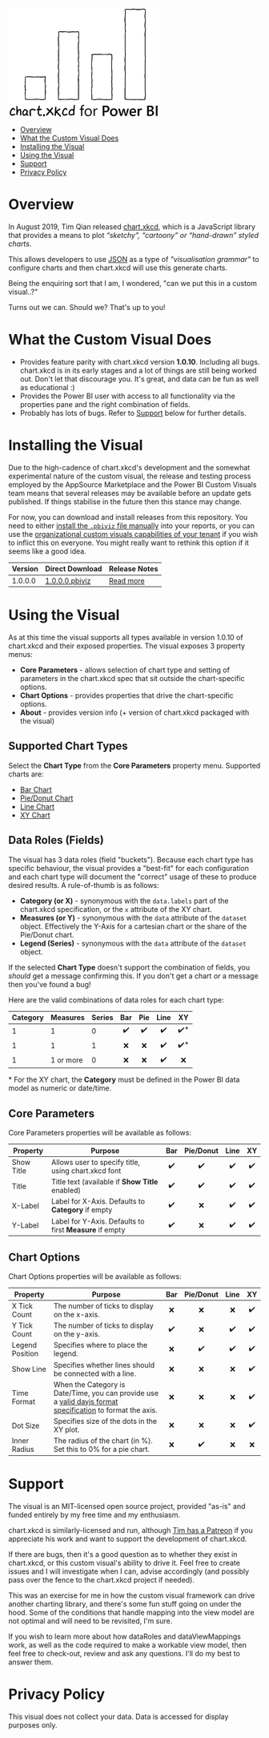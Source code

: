 ![chart.xkcd for Power BI](doc/images/main_logo_small.png)

* [Overview](#overview)
* [What the Custom Visual Does](#what-the-custom-visual-does)
* [Installing the Visual](#installing-the-visual)
* [Using the Visual](#using-the-visual)
* [Support](#support)
* [Privacy Policy](#privacy-policy)

# Overview

In August 2019, Tim Qian released [chart.xkcd](https://github.com/timqian/chart.xkcd), which is a JavaScript library that provides a means to plot *“sketchy”, “cartoony” or “hand-drawn” styled charts*.

This allows developers to use [JSON](https://www.json.org/) as a type of *"visualisation grammar"* to configure charts and then chart.xkcd will use this generate charts.

Being the enquiring sort that I am, I wondered, "can we put this in a custom visual..?"

Turns out we can. Should we? That's up to you!

# What the Custom Visual Does

* Provides feature parity with chart.xkcd version **1.0.10**. Including all bugs. chart.xkcd is in its early stages and a lot of things are still being worked out. Don't let that discourage you. It's great, and data can be fun as well as educational :)
* Provides the Power BI user with access to all functionality via the properties pane and the right combination of fields.
* Probably has lots of bugs. Refer to [Support](#support) below for further details.

# Installing the Visual

Due to the high-cadence of chart.xkcd's development and the somewhat experimental nature of the custom visual, the release and testing process employed by the AppSource Marketplace and the Power BI Custom Visuals team means that several releases may be available before an update gets published. If things stabilise in the future then this stance may change.

For now, you can download and install releases from this repository. You need to either [install the `.pbiviz` file manually](https://docs.microsoft.com/en-us/power-bi/power-bi-custom-visuals#import-a-custom-visual-from-a-file) into your reports, or you can use the [organizational custom visuals capabilities of your tenant](https://docs.microsoft.com/en-us/power-bi/power-bi-custom-visuals-organization) if you wish to inflict this on everyone. You might really want to rethink this option if it seems like a good idea.

| Version | Direct Download | Release Notes |
|---------|-----------------|---------------|
| 1.0.0.0 | [1.0.0.0.pbiviz](https://github.com/dm-p/powerbi-visuals-chartxkcd/releases/download/1.0.0.0/chartXkcd32FC84B3628540DDAA713E329738A6A0.1.0.0.0.pbiviz) | [Read more](https://github.com/dm-p/powerbi-visuals-chartxkcd/releases/tag/1.0.0.0) |

# Using the Visual

As at this time the visual supports all types available in version 1.0.10 of chart.xkcd and their exposed properties. The visual exposes 3 property menus:

* **Core Parameters** - allows selection of chart type and setting of parameters in the chart.xkcd spec that sit outside the chart-specific options.
* **Chart Options** - provides properties that drive the chart-specific options.
* **About** - provides version info (+ version of chart.xkcd packaged with the visual)

## Supported Chart Types

Select the **Chart Type** from the **Core Parameters** property menu. Supported charts are:

* [Bar Chart](https://timqian.com/chart.xkcd/#bar_chart)
* [Pie/Donut Chart](https://timqian.com/chart.xkcd/#pie_doughnut_chart)
* [Line Chart](https://timqian.com/chart.xkcd/#line_chart)
* [XY Chart](https://timqian.com/chart.xkcd/#xy_chart)

## Data Roles (Fields)

The visual has 3 data roles (field "buckets"). Because each chart type has specific behaviour, the visual provides a "best-fit" for each configuration and each chart type will document the "correct" usage of these to produce desired results. A rule-of-thumb is as follows:

* **Category (or X)** - synonymous with the `data.labels` part of the chart.xkcd specification, or the `x` attribute of the XY chart.
* **Measures (or Y)** - synonymous with the `data` attribute of the `dataset` object. Effectively the Y-Axis for a cartesian chart or the share of the Pie/Donut chart. 
* **Legend (Series)** - synonymous with the `data` attribute of the `dataset` object.

If the selected **Chart Type** doesn't support the combination of fields, you *should* get a message confirming this. If you don't get a chart *or* a message then you've found a bug!

Here are the valid combinations of data roles for each chart type:

| Category | Measures  | Series | Bar   | Pie   | Line  | XY   |
|----------|-----------|--------|:-----:|:-----:|:-----:|:----:|
| 1        | 1         | 0      | ✔️    | ✔️   | ✔️   | ✔️*  |
| 1        | 1         | 1      | ❌    | ❌   | ✔️   | ✔️*  |
| 1        | 1 or more | 0      | ❌    | ❌   | ✔️   | ❌   |

\* For the XY chart, the **Category** must be defined in the Power BI data model as numeric or date/time.

## Core Parameters

Core Parameters properties will be available as follows:

| Property   | Purpose                                                  | Bar   | Pie/Donut   | Line   | XY   |
|------------|----------------------------------------------------------|:-----:|:-----------:|:------:|:----:|
| Show Title | Allows user to specify title, using chart.xkcd font      |  ✔️   | ✔️         | ✔️     | ✔️  |
| Title      | Title text (available if **Show Title** enabled)         |  ✔️   | ✔️         | ✔️     | ✔️  |
| X-Label    | Label for X-Axis. Defaults to **Category** if empty      |  ✔️   | ❌         | ✔️     | ✔️  |
| Y-Label    | Label for Y-Axis. Defaults to first **Measure** if empty |  ✔️   | ❌         | ✔️     | ✔️  |

## Chart Options

Chart Options properties will be available as follows:

| Property        | Purpose                                                                                                                                                                                    | Bar   | Pie/Donut   | Line   | XY   |
|-----------------|--------------------------------------------------------------------------------------------------------------------------------------------------------------------------------------------|:-----:|:-----------:|:------:|:----:|
| X Tick Count    | The number of ticks to display on the x-axis.                                                                                                                                              | ❌    | ❌         | ❌     | ✔️  |
| Y Tick Count    | The number of ticks to display on the y-axis.                                                                                                                                              | ✔️    | ❌         | ️️✔️     | ✔️  |
| Legend Position | Specifies where to place the legend.                                                                                                                                                       | ❌    | ️️✔️         | ✔️     | ✔️  |
| Show Line       | Specifies whether lines should be connected with a line.                                                                                                                                   | ❌    | ❌         | ❌     | ✔️  |
| Time Format     | When the Category is Date/Time, you can provide use a [valid dayjs format specification](https://github.com/iamkun/dayjs/blob/dev/docs/en/Plugin.md#customparseformat) to format the axis. | ❌    | ❌         | ❌     | ✔️  |
| Dot Size        | Specifies size of the dots in the XY plot.                                                                                                                                                 | ❌    | ❌         | ❌     | ✔️  |
| Inner Radius    | The radius of the chart (in %). Set this to 0% for a pie chart.                                                                                                                            | ❌    | ✔️         | ❌     | ❌  |

# Support

The visual is an MIT-licensed open source project, provided "as-is" and funded entirely by my free time and my enthusiasm. 

chart.xkcd is similarly-licensed and run, although [Tim has a Patreon](https://www.patreon.com/timqian) if you appreciate his work and want to support the development of chart.xkcd.

If there are bugs, then it's a good question as to whether they exist in chart.xkcd, or this custom visual's ability to drive it. Feel free to create issues and I will investigate when I can, advise accordingly (and possibly pass over the fence to the chart.xkcd project if needed).

This was an exercise for me in how the custom visual framework can drive another charting library, and there's some fun stuff going on under the hood. Some of the conditions that handle mapping into the view model are not optimal and will need to be revisited, I'm sure.

If you wish to learn more about how dataRoles and dataViewMappings work, as well as the code required to make a workable view model, then feel free to check-out, review and ask any questions. I'll do my best to answer them.

# Privacy Policy

This visual does not collect your data. Data is accessed for display purposes only.